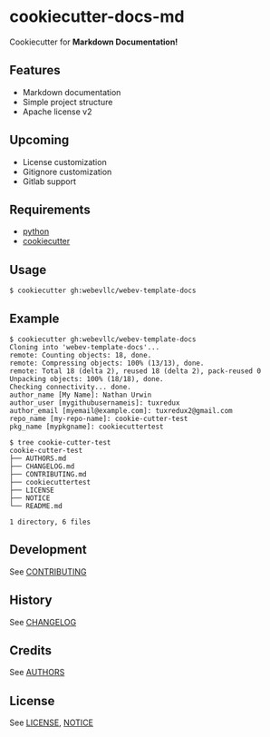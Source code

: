 # cookiecutter-docs-md
Cookiecutter for **Markdown Documentation!**

## Features
 - Markdown documentation
 - Simple project structure
 - Apache license v2

## Upcoming
 - License customization
 - Gitignore customization
 - Gitlab support

## Requirements
 - [python][1]
 - [cookiecutter][2]

## Usage
    $ cookiecutter gh:webevllc/webev-template-docs

## Example
    $ cookiecutter gh:webevllc/webev-template-docs
    Cloning into 'webev-template-docs'...
    remote: Counting objects: 18, done.
    remote: Compressing objects: 100% (13/13), done.
    remote: Total 18 (delta 2), reused 18 (delta 2), pack-reused 0
    Unpacking objects: 100% (18/18), done.
    Checking connectivity... done.
    author_name [My Name]: Nathan Urwin
    author_user [mygithubusernameis]: tuxredux
    author_email [myemail@example.com]: tuxredux2@gmail.com
    repo_name [my-repo-name]: cookie-cutter-test       
    pkg_name [mypkgname]: cookiecuttertest

    $ tree cookie-cutter-test
    cookie-cutter-test
    ├── AUTHORS.md
    ├── CHANGELOG.md
    ├── CONTRIBUTING.md
    ├── cookiecuttertest
    ├── LICENSE
    ├── NOTICE
    └── README.md

    1 directory, 6 files

## Development
See [CONTRIBUTING](CONTRIBUTING.md)

## History
See [CHANGELOG](CHANGELOG.md)

## Credits
See [AUTHORS](AUTHORS.md)

## License
See [LICENSE](LICENSE), [NOTICE](NOTICE)

[1]: https://www.python.org/downloads/
[2]: https://github.com/audreyr/cookiecutter
